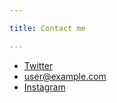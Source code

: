 ```yaml
---

title: Contact me

---
```


* [Twitter](http://twitter.com/kaitlincough)
* [user@example.com](mailto:kc3053@columbia.edu)
* [Instagram](http://instagram.com/kaitlin.cough)
